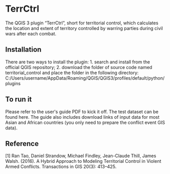 # TerrCtrl
The QGIS 3 plugin “TerrCtrl”, short for territorial control, which calculates the location and extent of territory controlled by warring parties during civil wars after each combat.
## Installation
There are two ways to install the plugin: 1. search and install from the official QGIS repository; 2. download the folder of source code named territorial_control and place the folder in the following directory: C:/Users/username/AppData/Roaming/QGIS/QGIS3/profiles/default/python/plugins 
## To run it
Please refer to the user's guide PDF to kick it off. The test dataset can be found here. The guide also includes download links of input data for most Asian and African countries (you only need to prepare the conflict event GIS data). 
## Reference
[1] Ran Tao, Daniel Strandow, Michael Findley, Jean-Claude Thill, James Walsh. (2016). A Hybrid Approach to Modeling Territorial Control in Violent Armed Conflicts. Transactions in GIS 20(3): 413–425.
